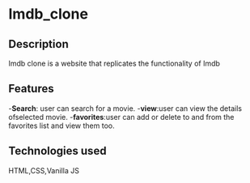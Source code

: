 # Imdb_clone

## Description

Imdb clone is a website that replicates the functionality of Imdb

## Features

-**Search**: user can search for a movie. -**view**:user can view the details ofselected movie. -**favorites**:user can add or delete to and from the favorites list and view them too.

## Technologies used

HTML,CSS,Vanilla JS
